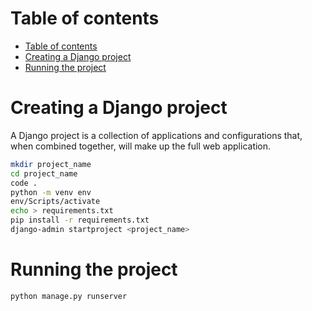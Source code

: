 # Table of contents 
- [Table of contents](#table-of-contents)
- [Creating a Django project](#creating-a-django-project)
- [Running the project](#running-the-project)

# Creating a Django project 
A Django project is a collection of applications and configurations that, when combined together, will make up the full web application. 

```bash
mkdir project_name
cd project_name
code .
python -m venv env 
env/Scripts/activate
echo > requirements.txt
pip install -r requirements.txt
django-admin startproject <project_name>
```


# Running the project 
```bash 
python manage.py runserver
```
